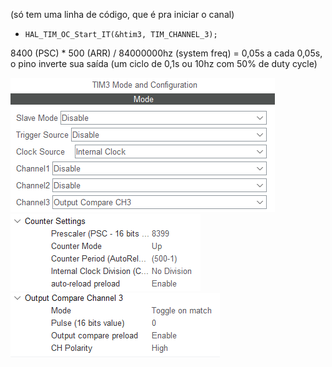 (só tem uma linha de código, que é pra iniciar o canal)
- `HAL_TIM_OC_Start_IT(&htim3, TIM_CHANNEL_3);`

8400 (PSC) * 500 (ARR) / 84000000hz (system freq) = 0,05s
a cada 0,05s, o pino inverte sua saída (um ciclo de 0,1s ou 10hz com 50% de duty cycle)

![tim1](11tim.png)
![tim2](12tim.png)
![oc](13oc.png)
